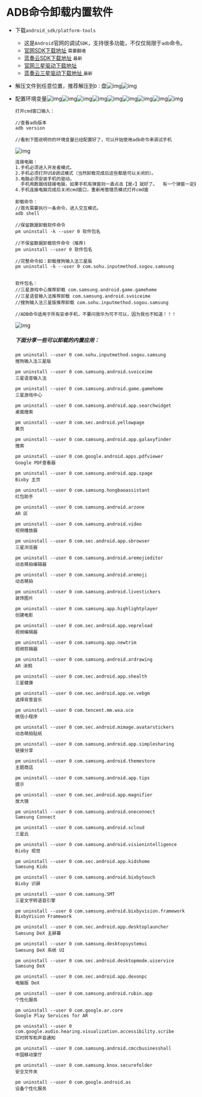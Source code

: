 # ADB命令卸载内置软件

- 下载`android_sdk/platform-tools`
  - 这是`Android`官网的调试`SDK`，支持很多功能，不仅仅局限于`adb`命令。
  - [官网SDK下载地址](https://developer.android.com/studio/command-line/adb)   `需要翻墙`
  - [蓝奏云SDK下载地址](https://dashan3.lanzoui.com/i76VVpjnylc)   `最新`
  - [官网三星驱动下载地址](https://developer.samsung.com/mobile/android-usb-driver.html)
  - [蓝奏云三星驱动下载地址 ](https://dashan3.lanzoui.com/ipInbpl4dsb)   `最新`



- 解压文件到任意位置，推荐解压到`D：`盘![img](https://github.com/Dashan-37/PP_Tutorial/raw/master/Images/Uninstall_Images/image_1.png)![img](https://github.com/Dashan-37/PP_Tutorial/raw/master/Images/Uninstall_Images/image_2.png)

- 配置环境变量![img](https://github.com/Dashan-37/PP_Tutorial/raw/master/Images/Uninstall_Images/image_3.png)![img](https://github.com/Dashan-37/PP_Tutorial/raw/master/Images/Uninstall_Images/image_4.png)![img](https://github.com/Dashan-37/PP_Tutorial/raw/master/Images/Uninstall_Images/image_5.png)![img](https://github.com/Dashan-37/PP_Tutorial/raw/master/Images/Uninstall_Images/image_6.png)![img](https://github.com/Dashan-37/PP_Tutorial/raw/master/Images/Uninstall_Images/image_7.png)![img](https://github.com/Dashan-37/PP_Tutorial/raw/master/Images/Uninstall_Images/image_8.png)![img](https://github.com/Dashan-37/PP_Tutorial/raw/master/Images/Uninstall_Images/image_9.png)![img](https://github.com/Dashan-37/PP_Tutorial/raw/master/Images/Uninstall_Images/image_10.png)![img](https://github.com/Dashan-37/PP_Tutorial/raw/master/Images/Uninstall_Images/image_11.png) 

  ```shell
  打开cmd窗口输入：
  
  //查看adb版本 
  adb version
  
  //看到下图说明你的环境变量已经配置好了，可以开始使用adb命令来调试手机
  ```

  ![img](https://github.com/Dashan-37/PP_Tutorial/raw/master/Images/Uninstall_Images/image_12.png) 

  ```txt
  连接电脑：  
  1.手机必须进入开发者模式。 
  2.手机必须打开USB调试模式（当然卸载完成后这些都是可以关闭的）。 
  3.电脑必须安装手机的驱动。
  	手机用数据线链接电脑，如果手机有弹窗则一直点击【是✓】就好了。  有一个弹窗一定要注意，【是否允许该电脑调试手机】点击【一直允许】 
  4.手机连接电脑完成后关闭cmd窗口，重新用管理员模式打开cmd窗
  ```

  ```shell
  卸载命令： 
  //首先需要执行一条命令，进入交互模式。 
  adb shell
  
  //保留数据卸载软件命令 
  pm uninstall -k --user 0 软件包名
  
  //不保留数据卸载软件命令（推荐) 
  pm uninstall --user 0 软件包名
  
  //完整命令如：卸载搜狗输入法三星版 
  pm uninstall -k --user 0 com.sohu.inputmethod.sogou.samsung  
  
  
  软件包名：  
  //三星游戏中心推荐卸载 com.samsung.android.game.gamehome 
  //三星语音输入法推荐卸载 com.samsung.android.svoiceime 
  //搜狗输入法三星版推荐卸载 com.sohu.inputmethod.sogou.samsung   
  
  //ADB命令适用于所有安卓手机，不要问我华为可不可以，因为我也不知道！！！
  ```

  ![img](https://github.com/Dashan-37/PP_Tutorial/raw/master/Images/Uninstall_Images/image_13.png) 

  ##### 下面分享一些可以卸载的内置应用：

  ```shell
  pm uninstall --user 0 com.sohu.inputmethod.sogou.samsung
  搜狗输入法三星版
  
  pm uninstall --user 0 com.samsung.android.svoiceime
  三星语音输入法
  
  pm uninstall --user 0 com.samsung.android.game.gamehome
  三星游戏中心
  
  pm uninstall --user 0 com.samsung.android.app.searchwidget
  桌面搜索
  
  pm uninstall --user 0 com.sec.android.yellowpage
  黄页
  
  pm uninstall --user 0 com.samsung.android.app.galaxyfinder
  搜索
  
  pm uninstall --user 0 com.google.android.apps.pdfviewer
  Google PDF查看器
  
  pm uninstall --user 0 com.samsung.android.app.spage
  Bixby 主页
  
  pm uninstall --user 0 com.samsung.hongbaoassistant
  红包助手
  
  pm uninstall --user 0 com.samsung.android.arzone
  AR 区
  
  pm uninstall --user 0 com.samsung.android.video
  视频播放器
  
  pm uninstall --user 0 com.sec.android.app.sbrowser
  三星浏览器
  
  pm uninstall --user 0 com.samsung.android.aremojieditor
  动态萌拍编辑器
  
  pm uninstall --user 0 com.samsung.android.aremoji
  动态萌拍
  
  pm uninstall --user 0 com.samsung.android.livestickers
  装饰图片
  
  pm uninstall --user 0 com.samsung.app.highlightplayer
  创建电影
  
  pm uninstall --user 0 com.sec.android.app.vepreload
  视频编辑器
  
  pm uninstall --user 0 com.samsung.app.newtrim
  视频剪辑器
  
  pm uninstall --user 0 com.samsung.android.ardrawing
  AR 涂鸦
  
  pm uninstall --user 0 com.sec.android.app.shealth
  三星健康
  
  pm uninstall --user 0 com.sec.android.app.ve.vebgm
  选择背景音乐
  
  pm uninstall --user 0 com.tencent.mm.wxa.sce
  微信小程序
  
  pm uninstall --user 0 com.sec.android.mimage.avatarstickers
  动态萌拍贴纸
  
  pm uninstall --user 0 com.samsung.android.app.simplesharing
  链接分享
  
  pm uninstall --user 0 com.samsung.android.themestore
  主题商店
  
  pm uninstall --user 0 com.samsung.android.app.tips
  提示
  
  pm uninstall --user 0 com.sec.android.app.magnifier
  放大镜
  
  pm uninstall --user 0 com.samsung.android.oneconnect
  Samsung Connect
  
  pm uninstall --user 0 com.samsung.android.scloud
  三星云
  
  pm uninstall --user 0 com.samsung.android.visionintelligence
  Bixby 视觉
  
  pm uninstall --user 0 com.sec.android.app.kidshome
  Samsung Kids
  
  pm uninstall --user 0 com.samsung.android.bixbytouch
  Bixby 识屏
  
  pm uninstall --user 0 com.samsung.SMT
  三星文字转语音引擎
  
  pm uninstall --user 0 com.samsung.android.bixbyvision.framework
  BixbyVision Framework
  
  pm uninstall --user 0 com.sec.android.app.desktoplauncher
  Samsung DeX 主屏幕
  
  pm uninstall --user 0 com.samsung.desktopsystemui
  Samsung DeX 系统 UI
  
  pm uninstall --user 0 com.sec.android.desktopmode.uiservice
  Samsung DeX
  
  pm uninstall --user 0 com.sec.android.app.dexonpc
  电脑版 DeX
  
  pm uninstall --user 0 com.samsung.android.rubin.app
  个性化服务
  
  pm uninstall --user 0 com.google.ar.core
  Google Play Services for AR
  
  pm uninstall --user 0 com.google.audio.hearing.visualization.accessibility.scribe
  实时转写和声音通知
  
  pm uninstall --user 0 com.samsung.android.cmccbusinesshall
  中国移动掌厅
  
  pm uninstall --user 0 com.samsung.knox.securefolder
  安全文件夹
  
  pm uninstall --user 0 com.google.android.as
  设备个性化服务
  
  ```

